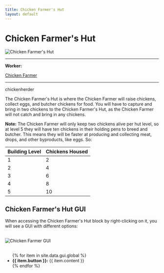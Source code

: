 ```yaml
---
title: Chicken Farmer's Hut
layout: default
---
```

# Chicken Farmer's Hut

<div class="infobox box text-center">
    <img src="../../assets/images/buildings/chickenherder.png" alt="Chicken Farmer's Hut" />
    <hr />
    <div class="row section-text text-left">
        <div class="col">
        <p><strong>Worker:</strong></p>
        </div>
        <div class="col">
        <p><a href="../workers/chickenfarmer">Chicken Farmer</a></p>
        </div>
    </div>
    <hr />
    <recipe>chickenherder</recipe>
</div>

 The Chicken Farmer's Hut is where the Chicken Farmer will raise chickens, collect eggs, and butcher chickens for food. You will have to capture and bring in two chickens to the Chicken Farmer's Hut, as the Chicken Farmer will not catch and bring in any chickens.

**Note:** The Chicken Farmer will only keep two chickens alive per hut level, so at level 5 they will have ten chickens in their holding pens to breed and butcher. This means they will be faster at producing and collecting meat, drops, and other byproducts, like eggs. So:


| Building Level | Chickens Housed |
| ----- | ----- |
| 1 | 2 |
| 2 | 4 |
| 3 | 6 |
| 4 | 8 |
| 5 | 10 |  


## Chicken Farmer's Hut GUI

When accessing the Chicken Farmer's Hut block by right-clicking on it, you will see a GUI with different options:

<br>
<div class="row">
  <div class="col-sm-12 col-md">
    <img src="../../assets/images/gui/chickenherdergui.png" class="img-fluid mx-auto" alt="Chicken Farmer GUI">
  </div>
  <div class="col-sm-12 col-md">
    <br>
    <ul>
      {% for item in site.data.gui.global %}
        <li><strong>{{ item.button }}:</strong> {{ item.content }}</li>
      {% endfor %}
    </ul>
  </div>
</div>  
  <br>
